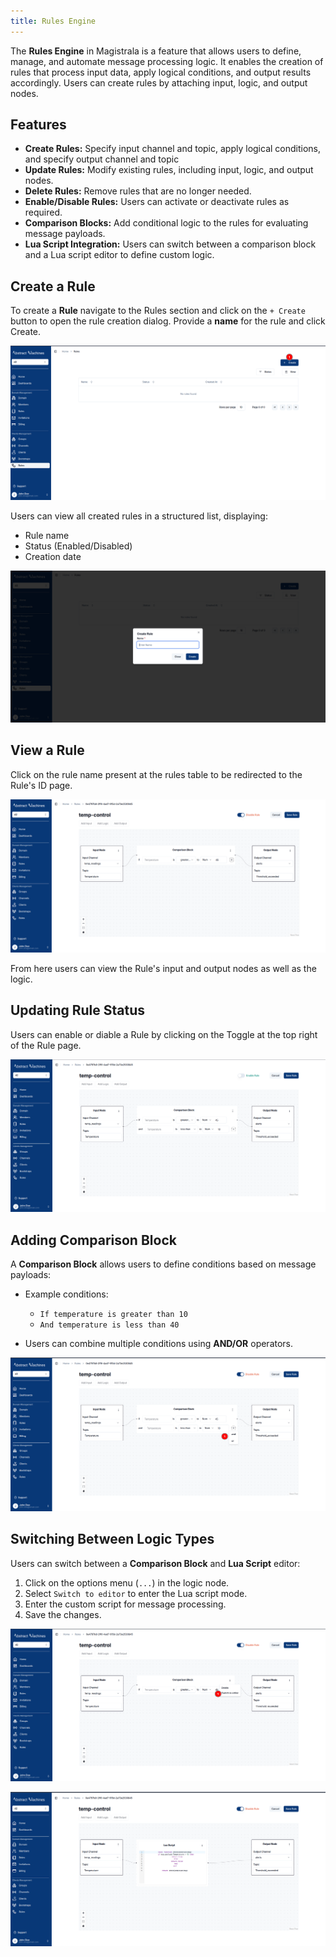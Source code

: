 ```yaml
---
title: Rules Engine
---
```


The **Rules Engine** in Magistrala is a feature that allows users to define, manage, and automate message processing logic.
It enables the creation of rules that process input data, apply logical conditions, and output results accordingly.
Users can create rules by attaching input, logic, and output nodes.

## Features

- **Create Rules:** Specify input channel and topic, apply logical conditions, and specify output channel and topic
- **Update Rules:** Modify existing rules, including input, logic, and output nodes.
- **Delete Rules:** Remove rules that are no longer needed.
- **Enable/Disable Rules:** Users can activate or deactivate rules as required.
- **Comparison Blocks:** Add conditional logic to the rules for evaluating message payloads.
- **Lua Script Integration:** Users can switch between a comparison block and a Lua script editor to define custom logic.

## **Create a Rule**

To create a **Rule** navigate to the Rules section and click on the `+ Create` button to open the rule creation dialog. Provide a **name** for the rule and click Create.

![Create a new Rule](../docs/img/rules/create-rule.png)

Users can view all created rules in a structured list, displaying:

- Rule name
- Status (Enabled/Disabled)
- Creation date

![Create a Rule Dialog](../docs/img/rules/create-rule-dialog.png)

## **View a Rule**

Click on the rule name present at the rules table to be redirected to the Rule's ID page.

![View a Rule](../docs/img/rules/view-rule.png)

From here users can view the Rule's input and output nodes as well as the logic.

## **Updating Rule Status**

Users can enable or diable a Rule by clicking on the Toggle at the top right of the Rule page.

![Update Rule Status](../docs/img/rules/disabled-rule.png)

## **Adding Comparison Block**

A **Comparison Block** allows users to define conditions based on message payloads:

- Example conditions:

  - `If temperature is greater than 10`
  - `And temperature is less than 40`

- Users can combine multiple conditions using **AND/OR** operators.

![Add multiple conditions](../docs/img/rules/add-multiple-conditions.png)

## **Switching Between Logic Types**

Users can switch between a **Comparison Block** and **Lua Script** editor:

1. Click on the options menu (`...`) in the logic node.
2. Select `Switch to editor` to enter the Lua script mode.
3. Enter the custom script for message processing.
4. Save the changes.

![Switch to Editor](../docs/img/rules/switch-to-editor.png)

![Switched to Editor](../docs/img/rules/switched-to-editor.png)
